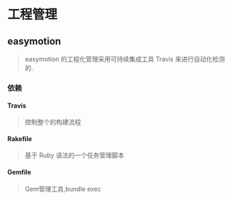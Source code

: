 # 工程管理

## easymotion

> easymotion 的工程化管理采用可持续集成工具 Travis 来进行自动化检测的.

### 依赖

#### Travis

> 控制整个的构建流程

#### Rakefile

> 基于 Ruby 语法的一个任务管理脚本

#### Gemfile

> Gem管理工具,bundle exec

